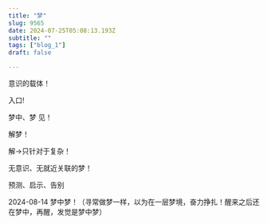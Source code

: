 ```yaml
--- 
title: "梦" 
slug: 9565
date: 2024-07-25T05:08:13.193Z 
subtitle: "" 
tags: ["blog_1"] 
draft: false

--- 
```



意识的载体！

入口!

梦中、梦 见！

解梦！

解->只针对于复杂！

无意识、无就近关联的梦！




预测、启示、告别




2024-08-14    梦中梦！（寻常做梦一样，以为在一层梦境，奋力挣扎！醒来之后还在梦中，再醒，发觉是梦中梦）




